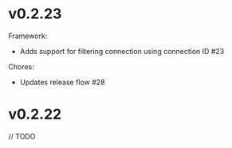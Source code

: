 # v0.2.23

Framework:

- Adds support for filtering connection using connection ID #23

Chores:

- Updates release flow #28

# v0.2.22

// TODO